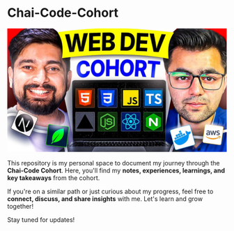 # Chai-Code-Cohort

![Chai Code Cohort](./Blogs/Assets/chaicode.jpg)

This repository is my personal space to document my journey through the **Chai-Code Cohort**. Here, you'll find my **notes, experiences, learnings, and key takeaways** from the cohort.  

If you're on a similar path or just curious about my progress, feel free to **connect, discuss, and share insights** with me. Let's learn and grow together!

Stay tuned for updates! 